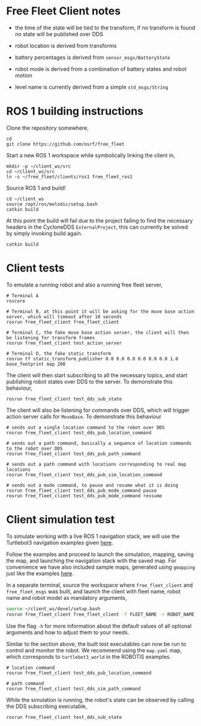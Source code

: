 # Free Fleet Client notes

* the time of the state will be tied to the transform, if no transform is found no state will be published over DDS

* robot location is derived from transforms

* battery percentages is derived from `sensor_msgs/BatteryState`

* robot mode is derived from a combination of battery states and robot motion

* level name is currently derived from a simple `std_msgs/String`

# ROS 1 building instructions

Clone the repository somewhere,

```
cd
git clone https://github.com/osrf/free_fleet
```

Start a new ROS 1 workspace while symbolically linking the client in,

```
mkdir -p ~/client_ws/src
cd ~/client_ws/src
ln -s ~/free_fleet/clients/ros1 free_fleet_ros1
```

Source ROS 1 and build!

```
cd ~/client_ws
source /opt/ros/melodic/setup.bash
catkin build
```

At this point the build will fail due to the project failing to find the necessary headers in the CycloneDDS `ExternalProject`, this can currently be solved by simply invoking build again.

```
catkin build
```

# Client tests

To emulate a running robot and also a running free fleet server,

```
# Terminal A
roscore

# Terminal B, at this point it will be asking for the move base action server, which will timeout after 10 seconds
rosrun free_fleet_client free_fleet_client

# Terminal C, the fake move base action server, the client will then be listening for transform frames
rosrun free_fleet_client test_action_server

# Terminal D, the fake static transform
rosrun tf static_transform_publisher 0.0 0.0 0.0 0.0 0.0 0.0 1.0 base_footprint map 200
```

The client will then start subscribing to all the necessary topics, and start publishing robot states over DDS to the server. To demonstrate this behaviour,

```
rosrun free_fleet_client test_dds_sub_state
```

The client will also be listening for commands over DDS, which will trigger action server calls for `MoveBase`. To demonstrate this behaviour

```
# sends out a single location command to the robot over DDS
rosrun free_fleet_client test_dds_pub_location_command

# sends out a path command, basically a sequence of location commands to the robot over DDS
rosrun free_fleet_client test_dds_pub_path_command

# sends out a path command with locations corresponding to real map locations
rosrun free_fleet_client test_dds_pub_sim_location_command

# sends out a mode command, to pause and resume what it is doing
rosrun free_fleet_client test_dds_pub_mode_command pause
rosrun free_fleet_client test_dds_pub_mode_command ressume
```

# Client simulation test

To simulate working with a live ROS 1 navigation stack, we will use the Turtlebot3 navigation examples given [here](http://emanual.robotis.com/docs/en/platform/turtlebot3/simulation/).

Follow the examples and proceed to launch the simulation, mapping, saving the map, and launching the navigation stack with the saved map. For convenience we have also included sample maps, generated using `gmapping` just like the examples [here](../clients/ros1/free_fleet_client/test_maps).

In a separate terminal, source the workspace where `free_fleet_client` and `free_fleet_msgs` was built, and launch the client with fleet name, robot name and robot model as mandatory arguments,

```bash
source ~/client_ws/devel/setup.bash
rosrun free_fleet_client free_fleet_client -f FLEET_NAME -r ROBOT_NAME -m ROBOT_MODEL
```

Use the flag `-h` for more information about the default values of all optional arguments and how to adjust them to your needs.

Similar to the section above, the built test executables can now be run to control and monitor the robot. We recommend using the `map.yaml` map, which corresponds to `turtlebot3_world` in the ROBOTIS examples.

```
# location command
rosrun free_fleet_client test_dds_pub_location_command

# path command
rosrun free_fleet_client test_dds_sim_path_command
```

While the simulation is running, the robot's state can be observed by calling the DDS subscribing executable,

```
rosrun free_fleet_client test_dds_sub_state
```
